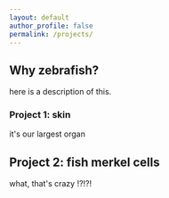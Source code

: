```yaml
---
layout: default
author_profile: false
permalink: /projects/
---
```


## Why zebrafish?
here is a description of this.

### Project 1: skin
it's our largest organ

## Project 2: fish merkel cells
what, that's crazy !?!?!

